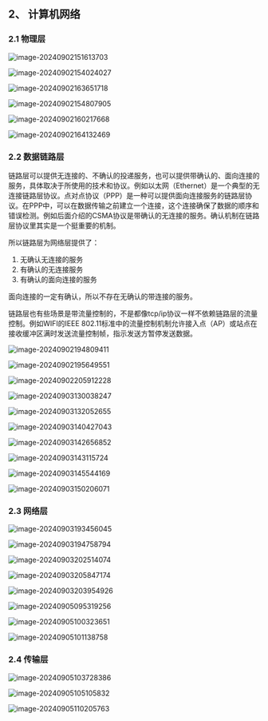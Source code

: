 

## 2、 计算机网络

### 2.1 物理层

![image-20240902151613703](img/image-20240902151613703.png)

![image-20240902154024027](img/image-20240902154024027.png)

![image-20240902163651718](img/image-20240902163651718.png)

![image-20240902154807905](img/image-20240902154807905.png)

![image-20240902160217668](img/image-20240902160217668.png)

![image-20240902164132469](img/image-20240902164132469.png)

### 2.2 数据链路层

链路层可以提供无连接的、不确认的投递服务，也可以提供带确认的、面向连接的服务，具体取决于所使用的技术和协议。例如以太网（Ethernet）是一个典型的无连接链路层协议。点对点协议（PPP）是一种可以提供面向连接服务的链路层协议。在PPP中，可以在数据传输之前建立一个连接，这个连接确保了数据的顺序和错误检测。例如后面介绍的CSMA协议是带确认的无连接的服务。确认机制在链路层协议里其实是一个挺重要的机制。

所以链路层为网络层提供了：

1. 无确认无连接的服务
2. 有确认的无连接服务
3. 有确认的面向连接的服务

面向连接的一定有确认，所以不存在无确认的带连接的服务。



链路层也有些场景是带流量控制的，不是都像tcp/ip协议一样不依赖链路层的流量控制。例如WIFI的IEEE 802.11标准中的流量控制机制允许接入点（AP）或站点在接收缓冲区满时发送流量控制帧，指示发送方暂停发送数据。



![image-20240902194809411](img/image-20240902194809411.png)

![image-20240902195649551](img/image-20240902195649551.png)

![image-20240902205912228](img/image-20240902205912228.png)



![image-20240903130038247](img/image-20240903130038247.png)

![image-20240903132052655](img/image-20240903132052655.png)

![image-20240903140427043](img/image-20240903140427043.png)

![image-20240903142656852](img/image-20240903142656852.png)

![image-20240903143115724](img/image-20240903143115724.png)

![image-20240903145544169](img/image-20240903145544169.png)

![image-20240903150206071](img/image-20240903150206071.png)

### 2.3 网络层

![image-20240903193456045](img/image-20240903193456045.png)

![image-20240903194758794](img/image-20240903194758794.png)

![image-20240903202514074](img/image-20240903202514074.png)

![image-20240903205847174](img/image-20240903205847174.png)

![image-20240903203954926](img/image-20240903203954926.png)

![image-20240905095319256](img/image-20240905095319256.png)

![image-20240905100323651](img/image-20240905100323651.png)

![image-20240905101138758](img/image-20240905101138758.png)

### 2.4 传输层

![image-20240905103728386](img/image-20240905103728386.png)

![image-20240905105105832](img/image-20240905105105832.png)

![image-20240905110205763](img/image-20240905110205763.png)